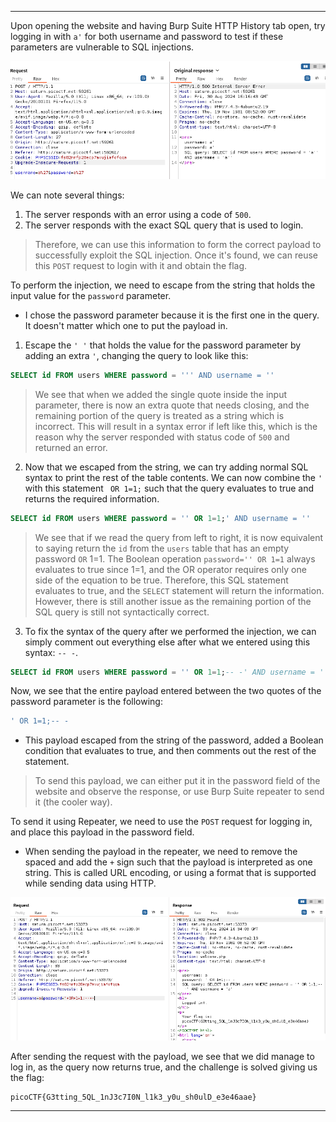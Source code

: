 
---

Upon opening the website and having Burp Suite HTTP History tab open, try logging in with `a'` for both username and password to test if these parameters are vulnerable to SQL injections.

![](./screenshots/more-1.png)

We can note several things:
1. The server responds with an error using a code of `500`.
2. The server responds with the exact SQL query that is used to login.

> Therefore, we can use this information to form the correct payload to successfully exploit the SQL injection. Once it's found, we can reuse this `POST` request to login with it and obtain the flag.

To perform the injection, we need to escape from the string that holds the input value for the `password` parameter.
- I chose the password parameter because it is the first one in the query. It doesn't matter which one to put the payload in.

1. Escape the `' '` that holds the value for the password parameter by adding an extra `'`, changing the query to look like this:
```SQL
SELECT id FROM users WHERE password = ''' AND username = ''
```

> We see that when we added the single quote inside the input parameter, there is now an extra quote that needs closing, and the remaining portion of the query is treated as a string which is incorrect. This will result in a syntax error if left like this, which is the reason why the server responded with status code of `500` and returned an error.

2. Now that we escaped from the string, we can try adding normal SQL syntax to print the rest of the table contents. We can now combine the `'` with this statement ` OR 1=1;` such that the query evaluates to true and returns the required information.
```SQL
SELECT id FROM users WHERE password = '' OR 1=1;' AND username = ''
```

> We see that if we read the query from left to right, it is now equivalent to saying return the `id` from the `users` table that has an empty password `OR` 1=1. The Boolean operation `password='' OR 1=1` always evaluates to true since 1=1, and the OR operator requires only one side of the equation to be true. Therefore, this SQL statement evaluates to true, and the `SELECT` statement will return the information. However, there is still another issue as the remaining portion of the SQL query is still not syntactically correct.

3. To fix the syntax of the query after we performed the injection, we can simply comment out everything else after what we entered using this syntax: `-- -`.
```SQL
SELECT id FROM users WHERE password = '' OR 1=1;-- -' AND username = ''
```

Now, we see that the entire payload entered between the two quotes of the password parameter is the following:
```SQL
' OR 1=1;-- -
```
- This payload escaped from the string of the password, added a Boolean condition that evaluates to true, and then comments out the rest of the statement.

> To send this payload, we can either put it in the password field of the website and observe the response, or use Burp Suite repeater to send it (the cooler way).

To send it using Repeater, we need to use the `POST` request for logging in, and place this payload in the password field.
- When sending the payload in the repeater, we need to remove the spaced and add the `+` sign such that the payload is interpreted as one string. This is called URL encoding, or using a format that is supported while sending data using HTTP.

![](./screenshots/more-2.png)

After sending the request with the payload, we see that we did manage to log in, as the query now returns true, and the challenge is solved giving us the flag:

```text
picoCTF{G3tting_5QL_1nJ3c7I0N_l1k3_y0u_sh0ulD_e3e46aae}
```

---
